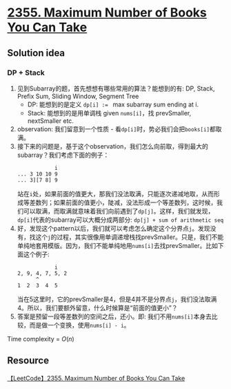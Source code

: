 # [2355. Maximum Number of Books You Can Take](https://leetcode.ca/2022-09-04-2355-Maximum-Number-of-Books-You-Can-Take/)

## Solution idea
### DP + Stack
1. 见到Subarray的题，首先想想有哪些常用的算法？能想到的有: DP, Stack, Prefix Sum, Sliding Window, Segment Tree
    - DP: 能想到的是定义 `dp[i] := ` max subarray sum ending at i.
    - Stack: 能想到的是用单调栈 given `nums[i]`，找 prevSmaller, nextSmaller etc.
2. observation: 我们留意到一个性质 - 看`dp[i]`时，势必我们会把`books[i]`都取满。
3. 接下来的问题是，基于这个observation，我们怎么向前取，得到最大的subarray？我们考虑下面的例子：
    ```
                i
    ... 3 10 10 9
    ... 3][7 8] 9
    ```
    站在`i`处，如果前面的值更大，那我们没法取满，只能逐次递减地取，从而形成等差数列；如果前面的值更小，陡减，没法形成一个等差数列，这时候，我们可以取满，而取满就意味着我们向前遇到了`dp[j]`。这样，我们就发现，`dp[i]`代表的subarray可以大概分成两部分: `dp[j] + sum of arithmetic seq`
4. 好，发现这个pattern以后，我们就可以考虑怎么确定这个分界点`j`。发现没有，找这个`j`的过程，其实很像用单调递增栈找prevSmaller。只是，我们不能单纯地套用模版。因为，我们不能单纯地用`nums[i]`去找prevSmaller。比如下面这个例子:
    ```
                i
    2, 9, 4, 7, 5, 2
          ^
    1  2  3  4  5
    ```
    当在5这里时，它的prevSmaller是4，但是4并不是分界点`j`，我们没法取满4。所以，我们要额外留意，什么时候算是“前面的值更小”？
5. 答案是预留一段等差数列的空间之后，还小。即: 我们不用`nums[i]`本身去比较，而是做一个变换，使用`nums[i] - i`。

Time complexity = $O(n)$

## Resource
[【LeetCode】2355. Maximum Number of Books You Can Take](https://www.bilibili.com/video/BV1PG411n7FS/?spm_id_from=333.337.search-card.all.click&vd_source=0c02ef6f6e7a2b0959d7dd28e9e49da4)